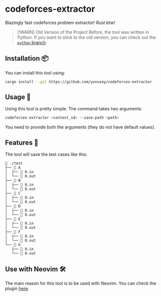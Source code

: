 # codeforces-extractor
Blazingly fast codeforces problem extractor! *Rust btw!*

> [!WARN] Old Version of the Project
> Before, the tool was written in Python. If you want to stick to the old version, you can check out the [`python` branch](https://github.com/yunusey/codeforces-extractor/tree/python).

## Installation 📦
You can install this tool using:
```bash
cargo install --git https://github.com/yunusey/codeforces-extractor
```

## Usage 📝
Using this tool is pretty simple. The command takes two arguments:
```bash
codeforces-extractor <contest_id> --save-path <path>
```
You need to provide both the arguments (they do not have default values).

## Features 🚀
The tool will save the test cases like this:
```
 ./test
├──  A
│  ├──  0.in
│  └──  0.out
├──  B
│  ├──  0.in
│  └──  0.out
├──  C
│  ├──  0.in
│  └──  0.out
├──  D
│  ├──  0.in
│  └──  0.out
├──  E
│  ├──  0.in
│  └──  0.out
├──  F
│  ├──  0.in
│  └──  0.out
└──  G
   ├──  0.in
   └──  0.out
```

## Use with Neovim 🛠️
The main reason for this tool is to be used with Neovim. You can check the plugin [here](https://github.com/yunusey/codeforces-nvim).
